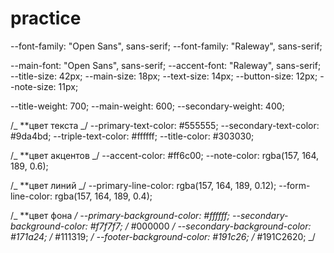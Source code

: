 # practice

--font-family: "Open Sans", sans-serif;
--font-family: "Raleway", sans-serif;

--main-font: "Open Sans", sans-serif;
--accent-font: "Raleway", sans-serif;
--title-size: 42px;
--main-size: 18px;
--text-size: 14px;
--button-size: 12px;
--note-size: 11px;

--title-weight: 700;
--main-weight: 600;
--secondary-weight: 400;

/_ \*\*цвет текста _/
--primary-text-color: #555555;
--secondary-text-color: #9da4bd;
--triple-text-color: #ffffff;
--title-color: #303030;

/_ \*\*цвет акцентов _/
--accent-color: #ff6c00;
--note-color: rgba(157, 164, 189, 0.6);

/_ \*\*цвет линий _/
--primary-line-color: rgba(157, 164, 189, 0.12);
--form-line-color: rgba(157, 164, 189, 0.4);

/_ \*\*цвет фона _/
--primary-background-color: #ffffff;
--secondary-background-color: #f7f7f7;
/_ #000000 _/
--secondary-background-color: #171a24;
/_ #111319; _/
--footer-background-color: #191c26;
/_ #191C2620; _/

#
